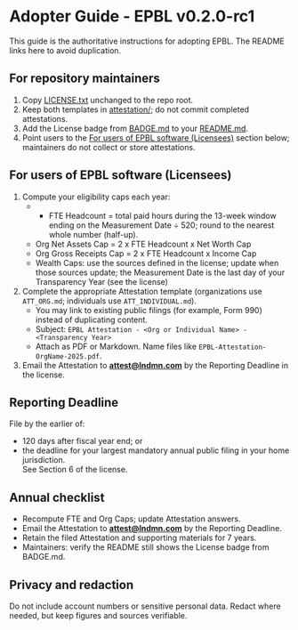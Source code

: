 # Adopter Guide - EPBL v0.2.0-rc1

This guide is the authoritative instructions for adopting EPBL. The README links here to avoid duplication.

## For repository maintainers
1) Copy [LICENSE.txt](./LICENSE.txt) unchanged to the repo root.
2) Keep both templates in [attestation/](./attestation/); do not commit completed attestations.
3) Add the License badge from [BADGE.md](./BADGE.md) to your [README.md](./README.md).
4) Point users to the [For users of EPBL software (Licensees)](https://github.com/by-The-Lindemans/Equitable_Public_Benefit_License/blob/main/ADOPTER_GUIDE.md#for-users-of-epbl-software-licensees) section below; maintainers do not collect or store attestations.

## For users of EPBL software (Licensees)
1) Compute your eligibility caps each year:  
   - - FTE Headcount = total paid hours during the 13-week window ending on the Measurement Date ÷ 520; round to the nearest whole number (half-up).
   - Org Net Assets Cap = 2 x FTE Headcount x Net Worth Cap  
   - Org Gross Receipts Cap = 2 x FTE Headcount x Income Cap  
   - Wealth Caps: use the sources defined in the license; update when those sources update; the Measurement Date is the last day of your Transparency Year (see the license)  
2) Complete the appropriate Attestation template (organizations use `ATT_ORG.md`; individuals use `ATT_INDIVIDUAL.md`).  
   - You may link to existing public filings (for example, Form 990) instead of duplicating content.  
   - Subject: `EPBL Attestation - <Org or Individual Name> - <Transparency Year>`  
   - Attach as PDF or Markdown. Name files like `EPBL-Attestation-OrgName-2025.pdf`.  
3) Email the Attestation to **attest@lndmn.com** by the Reporting Deadline in the license.

## Reporting Deadline
File by the earlier of:  
- 120 days after fiscal year end; or  
- the deadline for your largest mandatory annual public filing in your home jurisdiction.  
See Section 6 of the license.

## Annual checklist
- Recompute FTE and Org Caps; update Attestation answers.  
- Email the Attestation to **attest@lndmn.com** by the Reporting Deadline.  
- Retain the filed Attestation and supporting materials for 7 years.  
- Maintainers: verify the README still shows the License badge from BADGE.md.

## Privacy and redaction
Do not include account numbers or sensitive personal data. Redact where needed, but keep figures and sources verifiable.
